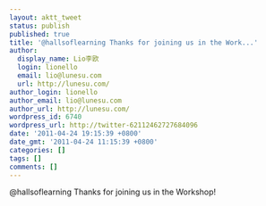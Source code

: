 ```yaml
---
layout: aktt_tweet
status: publish
published: true
title: '@hallsoflearning Thanks for joining us in the Work...'
author:
  display_name: Lio李欧
  login: lionello
  email: lio@lunesu.com
  url: http://lunesu.com/
author_login: lionello
author_email: lio@lunesu.com
author_url: http://lunesu.com/
wordpress_id: 6740
wordpress_url: http://twitter-62112462727684096
date: '2011-04-24 19:15:39 +0800'
date_gmt: '2011-04-24 11:15:39 +0800'
categories: []
tags: []
comments: []
---
```

<p>@hallsoflearning Thanks for joining us in the Workshop!</p>
